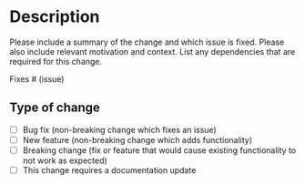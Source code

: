 # Description

Please include a summary of the change and which issue is fixed. Please also include relevant motivation and context. List any dependencies that are required for this change.

Fixes # (issue)

## Type of change

<!-- Please delete options that are not relevant.-->
- [ ] Bug fix (non-breaking change which fixes an issue)
- [ ] New feature (non-breaking change which adds functionality)
- [ ] Breaking change (fix or feature that would cause existing functionality to not work as expected)
- [ ] This change requires a documentation update
